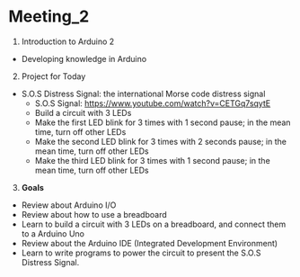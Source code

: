 # Meeting_2
1. Introduction to Arduino 2
- Developing knowledge in Arduino

2. Project for Today
- S.O.S Distress Signal: the international Morse code distress signal
  - S.O.S Signal: https://www.youtube.com/watch?v=CETGq7sqytE
  - Build a circuit with 3 LEDs
  - Make the first LED blink for 3 times with 1 second pause; in the mean time, turn off other LEDs
  - Make the second LED blink for 3 times with 2 seconds pause; in the mean time, turn off other LEDs
  - Make the third LED blink for 3 times with 1 second pause; in the mean time, turn off other LEDs
  
3. **Goals**
- Review about Arduino I/O
- Review about how to use a breadboard
- Learn to build a circuit with 3 LEDs on a breadboard, and connect them to a Arduino Uno
- Review about the Arduino IDE (Integrated Development Environment)
- Learn to write programs to power the circuit to present the S.O.S Distress Signal.
